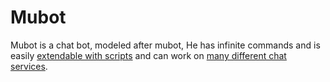 # Mubot

Mubot is a chat bot, modeled after mubot, He has infinite commands and 
is easily [extendable with scripts](http://mubot.github.com/docs/#scripts) and can work on [many
different chat services](https://mubot.github.com/docs/adapters/).
